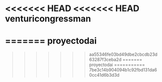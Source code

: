 <<<<<<< HEAD
<<<<<<< HEAD
venturicongressman
==================
=======
proyectodai
===========
>>>>>>> aa55346fe03bd49dbe2cbcdb23d63287f3ceba2d
=======
proyectodai
===========
>>>>>>> 7be3c14b904094b1c92fbd131da60cc41d6b3d3d
